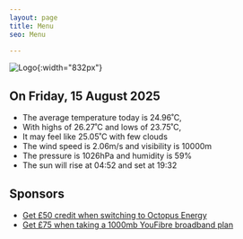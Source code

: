 ```yaml
---
layout: page
title: Menu
seo: Menu

---
```


![Logo](/images/logo.jpg){:width="832px"}

<!-- weather_marker starts -->
## On Friday, 15 August 2025

- The average temperature today is 24.96˚C,
- With highs of 26.27˚C and lows of 23.75˚C,
- It may feel like 25.05˚C with few clouds
- The wind speed is 2.06m/s and visibility is 10000m
- The pressure is 1026hPa and humidity is 59%
- The sun will rise at 04:52 and set at 19:32

<!-- weather_marker ends -->

## Sponsors

- [Get £50 credit when switching to Octopus Energy](https://bit.ly/3oD1nnS)
- [Get £75 when taking a 1000mb YouFibre broadband plan](https://aklam.io/91zWhU?)
